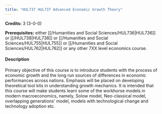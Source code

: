 ```yaml
---
title: "HUL737 HUL737 Advanced Economic Growth Theory"
---
```

**Credits:** 3 (3-0-0)

**Prerequisites:** either [[/Humanities and Social Sciences/HUL736|HUL736]] or [[/HUL738|HUL738]] or [[/Humanities and Social Sciences/HUL755|HUL755]] or [[/Humanities and Social Sciences/HUL762|HUL762]] or any other 7XX level economics course.

#### Description
Primary objective of this course is to introduce students with the process of economic growth and the long run sources of differences in economic performances across nations. Emphasis will be placed on developing theoretical tool kits in understanding growth mechanics. It is intended that this course will make students learn some of the workhorse models in modern macroeconomics, namely, Solow model, Neo-classical model, overlapping generations’ model, models with technological change and technology adoption etc.